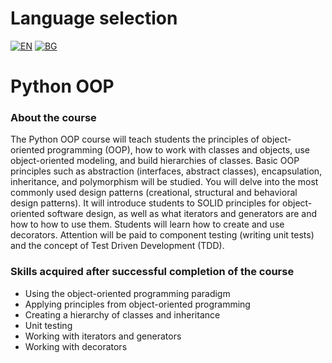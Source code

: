 # Language selection

[![EN](https://img.shields.io/badge/LANG-EN-blue.svg)](https://github.com/Ivan-Plamenov/MyCourses/blob/main/Python_Web_Developer/04_Python_OOP/README.md)
[![BG](https://img.shields.io/badge/LANG-BG-red.svg)](https://github.com/Ivan-Plamenov/MyCourses/blob/main/Python_Web_Developer/04_Python_OOP/README.bg.md)

# Python OOP

### About the course

The Python OOP course will teach students the principles of object-oriented programming (OOP), how to work with classes and objects, use object-oriented modeling, and build hierarchies of classes. Basic 
OOP principles such as abstraction (interfaces, abstract classes), encapsulation, inheritance, and polymorphism will be studied. You will delve into the most commonly used design patterns (creational, 
structural and behavioral design patterns). It will introduce students to SOLID principles for object-oriented software design, as well as what iterators and generators are and how to  how to use them. 
Students will learn how to create and use decorators. Attention will be paid to component testing (writing unit tests) and the concept of Test Driven Development (TDD).

### Skills acquired after successful completion of the course

- Using the object-oriented programming paradigm
- Applying principles from object-oriented programming
- Creating a hierarchy of classes and inheritance
- Unit testing
- Working with iterators and generators
- Working with decorators
